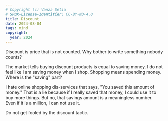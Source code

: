 ```yaml
---
# Copyright (c) Vanza Setia
# SPDX-License-Identifier: CC-BY-ND-4.0
title: Discount
date: 2024-08-04
tags: mind
copyright:
  year: 2024
---
```


Discount is price that is not counted. Why bother to write something nobody counts?

The market tells buying discount products is equal to saving money. I do not feel like I am saving money when I shop. Shopping means spending money. Where is the "saving" part?

I hate online shopping dis-services that says, "You saved this amount of money." That is a lie because if I really saved that money, I could use it to buy more things. But no, that savings amount is a meaningless number. Even if it is a million, I can not use it.

Do not get fooled by the discount tactic.
